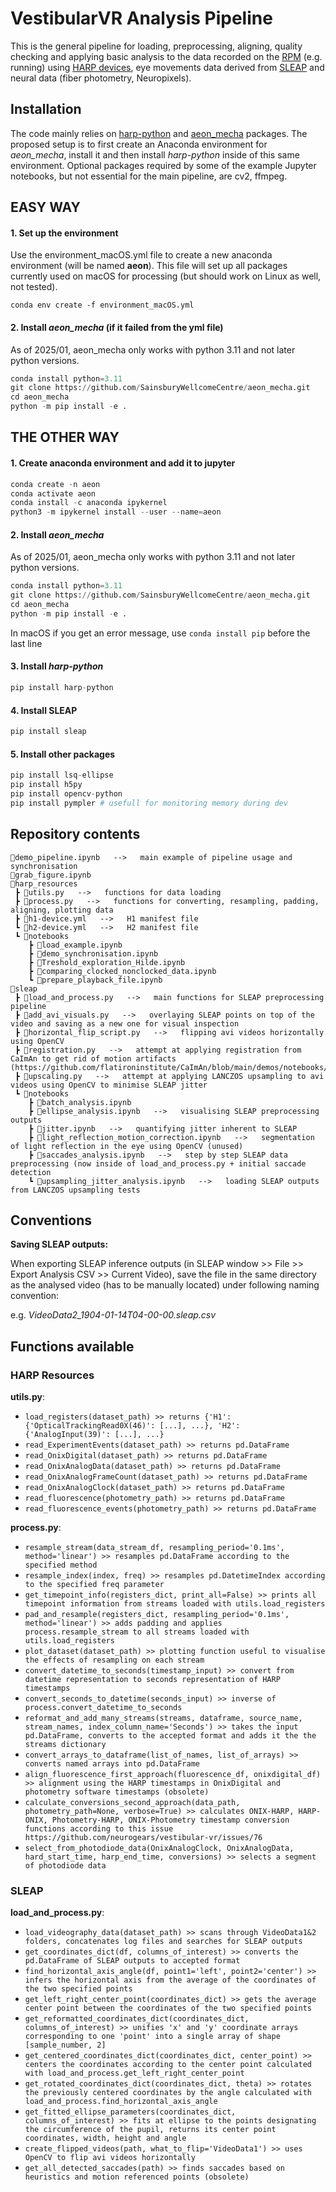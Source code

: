 # VestibularVR Analysis Pipeline

This is the general pipeline for loading, preprocessing, aligning, quality checking and applying basic analysis to the data recorded on the <a href=https://ranczlab.github.io/RPM/>RPM</a> (e.g. running) using <a href=https://harp-tech.org/index.html>HARP devices</a>, eye movements data derived from <a href=https://sleap.ai/>SLEAP</a> and neural data (fiber photometry, Neuropixels).

## Installation

The code mainly relies on <a href=https://github.com/harp-tech/harp-python>harp-python</a> and <a href=https://github.com/SainsburyWellcomeCentre/aeon_mecha>aeon_mecha</a> packages. The proposed setup is to first create an Anaconda environment for _aeon\_mecha_, install it and then install _harp-python_ inside of this same environment. Optional packages required by some of the example Jupyter notebooks, but not essential for the main pipeline, are cv2, ffmpeg.

## EASY WAY

#### 1. Set up the environment
Use the environment_macOS.yml file to create a new anaconda environment (will be named **aeon**). This file will set up all packages currently used on macOS for processing (but should work on Linux as well, not tested).
```
conda env create -f environment_macOS.yml
```
#### 2. Install _aeon\_mecha_ (if it failed from the yml file) 
As of 2025/01, aeon\_mecha only works with python 3.11 and not later python versions. 

```python
conda install python=3.11
git clone https://github.com/SainsburyWellcomeCentre/aeon_mecha.git
cd aeon_mecha
python -m pip install -e .
```


## THE OTHER WAY
#### 1. Create anaconda environment and add it to jupyter

```python
conda create -n aeon
conda activate aeon
conda install -c anaconda ipykernel
python3 -m ipykernel install --user --name=aeon
```

#### 2. Install _aeon\_mecha_
As of 2025/01, aeon\_mecha only works with python 3.11 and not later python versions. 

```python
conda install python=3.11
git clone https://github.com/SainsburyWellcomeCentre/aeon_mecha.git
cd aeon_mecha
python -m pip install -e .
```
In macOS if you get an error message, use 
`conda install pip` before the last line

#### 3. Install _harp-python_

```python
pip install harp-python
```

#### 4. Install SLEAP

```python
pip install sleap
```

#### 5. Install other packages

```python
pip install lsq-ellipse
pip install h5py
pip install opencv-python
pip install pympler # usefull for monitoring memory during dev
```

## Repository contents

```
📜demo_pipeline.ipynb   -->   main example of pipeline usage and synchronisation
📜grab_figure.ipynb
📂harp_resources
 ┣ 📄utils.py   -->   functions for data loading
 ┣ 📄process.py   -->   functions for converting, resampling, padding, aligning, plotting data
 ┣ 📄h1-device.yml   -->   H1 manifest file
 ┗ 📄h2-device.yml   -->   H2 manifest file
 ┗ 📂notebooks
    ┣ 📜load_example.ipynb
    ┣ 📜demo_synchronisation.ipynb
    ┣ 📜Treshold_exploration_Hilde.ipynb
    ┣ 📜comparing_clocked_nonclocked_data.ipynb
    ┗ 📜prepare_playback_file.ipynb
📂sleap
 ┣ 📄load_and_process.py   -->   main functions for SLEAP preprocessing pipeline
 ┣ 📄add_avi_visuals.py   -->   overlaying SLEAP points on top of the video and saving as a new one for visual inspection
 ┣ 📄horizontal_flip_script.py   -->   flipping avi videos horizontally using OpenCV
 ┣ 📄registration.py   -->   attempt at applying registration from CaImAn to get rid of motion artifacts (https://github.com/flatironinstitute/CaImAn/blob/main/demos/notebooks/demo_multisession_registration.ipynb)
 ┣ 📄upscaling.py   -->   attempt at applying LANCZOS upsampling to avi videos using OpenCV to minimise SLEAP jitter
 ┗ 📂notebooks
    ┣ 📜batch_analysis.ipynb
    ┣ 📜ellipse_analysis.ipynb   -->   visualising SLEAP preprocessing outputs
    ┣ 📜jitter.ipynb   -->   quantifying jitter inherent to SLEAP
    ┣ 📜light_reflection_motion_correction.ipynb   -->   segmentation of light reflection in the eye using OpenCV (unused)
    ┣ 📜saccades_analysis.ipynb   -->   step by step SLEAP data preprocessing (now inside of load_and_process.py + initial saccade detection
    ┗ 📜upsampling_jitter_analysis.ipynb   -->   loading SLEAP outputs from LANCZOS upsampling tests
```

## Conventions

__Saving SLEAP outputs:__

When exporting SLEAP inference outputs (in SLEAP window >> File >> Export Analysis CSV >> Current Video), save the file in the same directory as the analysed video (has to be manually located) under following naming convention:

e.g. _VideoData2_1904-01-14T04-00-00.sleap.csv_

## Functions available

### HARP Resources

__utils.py__:
- ```load_registers(dataset_path) >> returns {'H1': {'OpticalTrackingRead0X(46)': [...], ...}, 'H2': {'AnalogInput(39)': [...], ...}```
- ```read_ExperimentEvents(dataset_path) >> returns pd.DataFrame```
- ```read_OnixDigital(dataset_path) >> returns pd.DataFrame```
- ```read_OnixAnalogData(dataset_path) >> returns pd.DataFrame```
- ```read_OnixAnalogFrameCount(dataset_path) >> returns pd.DataFrame```
- ```read_OnixAnalogClock(dataset_path) >> returns pd.DataFrame```
- ```read_fluorescence(photometry_path) >> returns pd.DataFrame```
- ```read_fluorescence_events(photometry_path) >> returns pd.DataFrame```

__process.py__:
- ```resample_stream(data_stream_df, resampling_period='0.1ms', method='linear') >> resamples pd.DataFrame according to the specified method```
- ```resample_index(index, freq) >> resamples pd.DatetimeIndex according to the specified freq parameter```
- ```get_timepoint_info(registers_dict, print_all=False) >> prints all timepoint information from streams loaded with utils.load_registers```
- ```pad_and_resample(registers_dict, resampling_period='0.1ms', method='linear') >> adds padding and applies process.resample_stream to all streams loaded with utils.load_registers```
- ```plot_dataset(dataset_path) >> plotting function useful to visualise the effects of resampling on each stream```
- ```convert_datetime_to_seconds(timestamp_input) >> convert from datetime representation to seconds representation of HARP timestamps```
- ```convert_seconds_to_datetime(seconds_input) >> inverse of process.convert_datetime_to_seconds```
- ```reformat_and_add_many_streams(streams, dataframe, source_name, stream_names, index_column_name='Seconds') >> takes the input pd.DataFrame, converts to the accepted format and adds it the the streams dictionary```
- ```convert_arrays_to_dataframe(list_of_names, list_of_arrays) >> converts named arrays into pd.DataFrame```
- ```align_fluorescence_first_approach(fluorescence_df, onixdigital_df) >> alignment using the HARP timestamps in OnixDigital and photometry software timestamps (obsolete)```
- ```calculate_conversions_second_approach(data_path, photometry_path=None, verbose=True) >> calculates ONIX-HARP, HARP-ONIX, Photometry-HARP, ONIX-Photometry timestamp conversion functions according to this issue https://github.com/neurogears/vestibular-vr/issues/76```
- ```select_from_photodiode_data(OnixAnalogClock, OnixAnalogData, hard_start_time, harp_end_time, conversions) >> selects a segment of photodiode data```

### SLEAP

__load\_and_process.py__:
- ```load_videography_data(dataset_path) >> scans through VideoData1&2 folders, concatenates log files and searches for SLEAP outputs```
- ```get_coordinates_dict(df, columns_of_interest) >> converts the pd.DataFrame of SLEAP outputs to accepted format```
- ```find_horizontal_axis_angle(df, point1='left', point2='center') >> infers the horizontal axis from the average of the coordinates of the two specified points```
- ```get_left_right_center_point(coordinates_dict) >> gets the average center point between the coordinates of the two specified points```
- ```get_reformatted_coordinates_dict(coordinates_dict, columns_of_interest) >> unifies 'x' and 'y' coordinate arrays corresponding to one 'point' into a single array of shape [sample_number, 2]```
- ```get_centered_coordinates_dict(coordinates_dict, center_point) >> centers the coordinates according to the center point calculated with load_and_process.get_left_right_center_point```
- ```get_rotated_coordinates_dict(coordinates_dict, theta) >> rotates the previously centered coordinates by the angle calculated with load_and_process.find_horizontal_axis_angle```
- ```get_fitted_ellipse_parameters(coordinates_dict, columns_of_interest) >> fits at ellipse to the points designating the circumference of the pupil, returns its center point coordinates, width, height and angle```
- ```create_flipped_videos(path, what_to_flip='VideoData1') >> uses OpenCV to flip avi videos horizontally```
- ```get_all_detected_saccades(path) >> finds saccades based on heuristics and motion referenced points (obsolete)```
